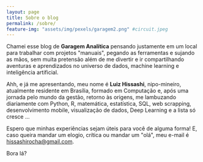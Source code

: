 ```yaml
---
layout: page
title: Sobre o blog
permalink: /sobre/
feature-img: "assets/img/pexels/garagem2.png" #circuit.jpeg
---
```


Chamei esse blog de <b>Garagem Analítica</b> pensando justamente em um local para trabalhar com projetos "manuais", pegando as ferramentas e sujando as mãos, sem muita pretensão além de me divertir e ir compartilhando aventuras e aprendizados no universo de dados, machine learning e inteligência artificial.

Ahh, e já me apresentando, meu nome é <b>Luiz Hissashi</b>, nipo-mineiro, atualmente residente em Brasília, formado em Computação e, após uma jornada pelo mundo da gestão, retorno às origens, me lambuzando diariamente com Python, R, matemática, estatística, SQL, web scrapping, desenvolvimento mobile, visualização de dados, Deep Learning e a lista só cresce ...

Espero que minhas experiências sejam úteis para você de alguma forma! E, caso queira mandar um elogio, crítica ou mandar um "olá", meu e-mail é hissashirocha@gmail.com.

Bora lá?
